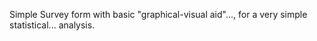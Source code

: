 Simple Survey form with basic "graphical-visual aid"..., for a very simple statistical... analysis. 